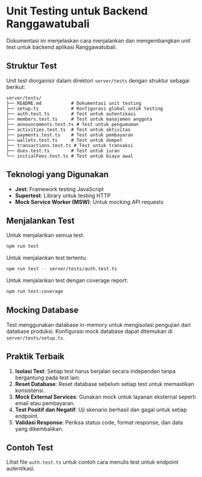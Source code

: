 # Unit Testing untuk Backend Ranggawatubali

Dokumentasi ini menjelaskan cara menjalankan dan mengembangkan unit test untuk backend aplikasi Ranggawatubali.

## Struktur Test

Unit test diorganisir dalam direktori `server/tests` dengan struktur sebagai berikut:

```
server/tests/
├── README.md           # Dokumentasi unit testing
├── setup.ts            # Konfigurasi global untuk testing
├── auth.test.ts        # Test untuk autentikasi
├── members.test.ts     # Test untuk manajemen anggota
├── announcements.test.ts # Test untuk pengumuman
├── activities.test.ts  # Test untuk aktivitas
├── payments.test.ts    # Test untuk pembayaran
├── wallets.test.ts     # Test untuk dompet
├── transactions.test.ts # Test untuk transaksi
├── dues.test.ts        # Test untuk iuran
└── initialFees.test.ts # Test untuk biaya awal
```

## Teknologi yang Digunakan

- **Jest**: Framework testing JavaScript
- **Supertest**: Library untuk testing HTTP
- **Mock Service Worker (MSW)**: Untuk mocking API requests

## Menjalankan Test

Untuk menjalankan semua test:

```bash
npm run test
```

Untuk menjalankan test tertentu:

```bash
npm run test -- server/tests/auth.test.ts
```

Untuk menjalankan test dengan coverage report:

```bash
npm run test:coverage
```

## Mocking Database

Test menggunakan database in-memory untuk mengisolasi pengujian dari database produksi. Konfigurasi mock database dapat ditemukan di `server/tests/setup.ts`.

## Praktik Terbaik

1. **Isolasi Test**: Setiap test harus berjalan secara independen tanpa bergantung pada test lain.
2. **Reset Database**: Reset database sebelum setiap test untuk memastikan konsistensi.
3. **Mock External Services**: Gunakan mock untuk layanan eksternal seperti email atau pembayaran.
4. **Test Positif dan Negatif**: Uji skenario berhasil dan gagal untuk setiap endpoint.
5. **Validasi Response**: Periksa status code, format response, dan data yang dikembalikan.

## Contoh Test

Lihat file `auth.test.ts` untuk contoh cara menulis test untuk endpoint autentikasi.